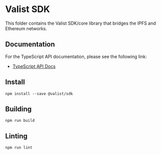 # Valist SDK

This folder contains the Valist SDK/core library that bridges the IPFS and Ethereum networks.

## Documentation

For the TypeScript API documentation, please see the following link:

- [TypeScript API Docs](https://jsdocs.valist.io/)

## Install

```shell
npm install --save @valist/sdk
```

## Building

```shell
npm run build
```

## Linting

```shell
npm run lint
```

